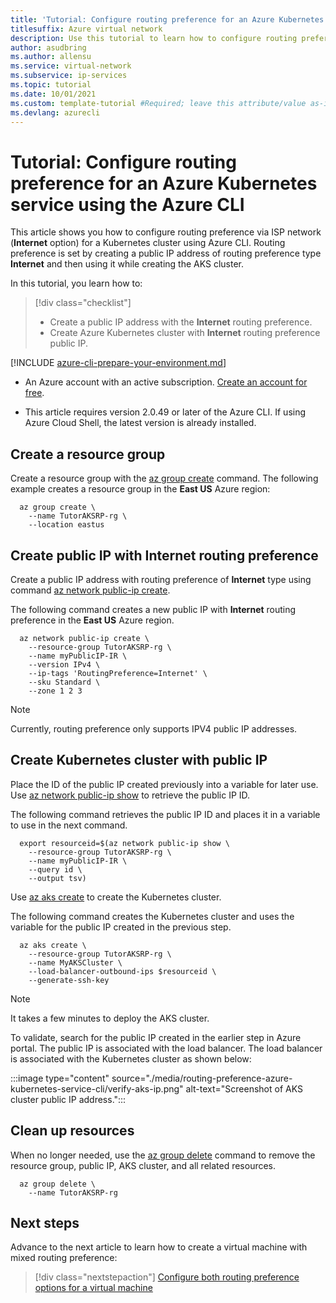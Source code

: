 ```yaml
---
title: 'Tutorial: Configure routing preference for an Azure Kubernetes service - Azure CLI'
titlesuffix: Azure virtual network
description: Use this tutorial to learn how to configure routing preference for an Azure Kubernetes service.
author: asudbring
ms.author: allensu
ms.service: virtual-network
ms.subservice: ip-services
ms.topic: tutorial
ms.date: 10/01/2021
ms.custom: template-tutorial #Required; leave this attribute/value as-is., devx-track-azurecli 
ms.devlang: azurecli
---
```


# Tutorial: Configure routing preference for an Azure Kubernetes service using the Azure CLI

This article shows you how to configure routing preference via ISP network (**Internet** option) for a Kubernetes cluster using Azure CLI. Routing preference is set by creating a public IP address of routing preference type **Internet** and then using it while creating the AKS cluster.

In this tutorial, you learn how to:

> [!div class="checklist"]
> * Create a public IP address with the **Internet** routing preference.
> * Create Azure Kubernetes cluster with **Internet** routing preference public IP.

[!INCLUDE [azure-cli-prepare-your-environment.md](../../../includes/azure-cli-prepare-your-environment.md)]

- An Azure account with an active subscription. [Create an account for free](https://azure.microsoft.com/free/?WT.mc_id=A261C142F).

- This article requires version 2.0.49 or later of the Azure CLI. If using Azure Cloud Shell, the latest version is already installed.

## Create a resource group

Create a resource group with the [az group create](/cli/azure/group#az-group-create) command. The following example creates a resource group in the **East US** Azure region:

```azurecli-interactive
  az group create \
    --name TutorAKSRP-rg \
    --location eastus

```

## Create public IP with Internet routing preference

Create a public IP address with routing preference of **Internet** type using command [az network public-ip create](/cli/azure/network/public-ip#az-network-public-ip-create).

The following command creates a new public IP with **Internet** routing preference in the **East US** Azure region.

```azurecli-interactive
  az network public-ip create \
    --resource-group TutorAKSRP-rg \
    --name myPublicIP-IR \
    --version IPv4 \
    --ip-tags 'RoutingPreference=Internet' \
    --sku Standard \
    --zone 1 2 3
```
> [!NOTE]
>  Currently, routing preference only supports IPV4 public IP addresses.

## Create Kubernetes cluster with public IP

Place the ID of the public IP created previously into a variable for later use. Use [az network public-ip show](/cli/azure/network/public-ip#az-network-public-ip-show) to retrieve the public IP ID.

The following command retrieves the public IP ID and places it in a variable to use in the next command.

```azurecli-interactive
  export resourceid=$(az network public-ip show \
    --resource-group TutorAKSRP-rg \
    --name myPublicIP-IR \
    --query id \
    --output tsv)
```

Use [az aks create](/cli/azure/aks#az-aks-create) to create the Kubernetes cluster.

The following command creates the Kubernetes cluster and uses the variable for the public IP created in the previous step.

```azurecli-interactive
  az aks create \
    --resource-group TutorAKSRP-rg \
    --name MyAKSCluster \
    --load-balancer-outbound-ips $resourceid \
    --generate-ssh-key
```

>[!NOTE]
>It takes a few minutes to deploy the AKS cluster.

To validate, search for the public IP created in the earlier step in Azure portal. The public IP is associated with the load balancer. The load balancer is associated with the Kubernetes cluster as shown below:

  :::image type="content" source="./media/routing-preference-azure-kubernetes-service-cli/verify-aks-ip.png" alt-text="Screenshot of AKS cluster public IP address.":::

## Clean up resources

When no longer needed, use the [az group delete](/cli/azure/group#az-group-delete) command to remove the resource group, public IP, AKS cluster, and all related resources.

```azurecli-interactive
  az group delete \
    --name TutorAKSRP-rg
```

## Next steps

Advance to the next article to learn how to create a virtual machine with mixed routing preference:
> [!div class="nextstepaction"]
> [Configure both routing preference options for a virtual machine](routing-preference-mixed-network-adapter-portal.md)
